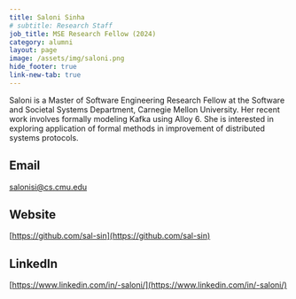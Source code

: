 ```yaml
---
title: Saloni Sinha
# subtitle: Research Staff
job_title: MSE Research Fellow (2024)
category: alumni
layout: page
image: /assets/img/saloni.png
hide_footer: true
link-new-tab: true
---
```

<!-- team/saloni_sinha.md -->
Saloni is a Master of Software Engineering Research Fellow at the Software and Societal Systems Department, Carnegie Mellon University. Her recent work involves formally modeling Kafka using Alloy 6. She is interested in exploring application of formal methods in improvement of distributed systems protocols.​
## Email ##
[salonisi@cs.cmu.edu](mailto:salonisi@cs.cmu.edu)
​
## Website ##
[https://github.com/sal-sin](https://github.com/sal-sin)

## LinkedIn ##
[https://www.linkedin.com/in/-saloni/](https://www.linkedin.com/in/-saloni/)